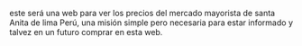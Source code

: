este será una web para ver los precios del mercado mayorista de santa Anita de lima Perú, una misión simple pero necesaria para estar informado y talvez en un futuro comprar en esta web.

